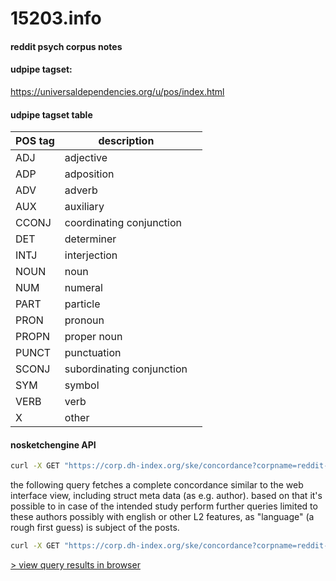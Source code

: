 # 15203.info
#### reddit psych corpus notes

#### udpipe tagset:
<https://universaldependencies.org/u/pos/index.html>

#### udpipe tagset table

| POS tag | description              |     |
| ------- | ------------------------- | --- |
| ADJ     | adjective                 |     |
| ADP     | adposition                |     |
| ADV     | adverb                    |     |
| AUX     | auxiliary                 |     |
| CCONJ   | coordinating conjunction  |     |
| DET     | determiner                |     |
| INTJ    | interjection              |     |
| NOUN    | noun                      |     |
| NUM     | numeral                   |     |
| PART    | particle                  |     |
| PRON    | pronoun                   |     |
| PROPN   | proper noun               |     |
| PUNCT   | punctuation               |     |
| SCONJ   | subordinating conjunction |     |
| SYM     | symbol                    |     |
| VERB    | verb                      |     |
| X       | other                     |     |

#### nosketchengine API

```bash
curl -X GET "https://corp.dh-index.org/ske/concordance?corpname=reddit-psych&format=json&q=q%5Bword%3D%22language%22%5D+within+%3Cdoc+author%3D%22%28.%2A%29%22+%2F%3E"
```

the following query fetches a complete concordance similar to the web interface view, including struct meta data (as e.g. author). based on that it's possible to in case of the intended study perform further queries limited to these authors possibly with english or other L2 features, as "language" (a rough first guess) is subject of the posts.

```bash
curl -X GET "https://corp.dh-index.org/ske/concordance?corpname=reddit-psych&q=q%5Blemma%3D%22language%22%5D&attrs=word,upos,lemma&structs=s,doc&refs=doc.id,doc.author&ctxattrs=word,upos,lemma&context=10+10&viewMode=json"
```

[> view query results in browser](https://corp.dh-index.org/ske/concordance?corpname=reddit-psych&q=q%5Blemma%3D%22language%22%5D&attrs=word,upos,lemma&structs=s,doc&refs=doc.id,doc.author&ctxattrs=word,upos,lemma&context=10+10&viewMode=json)


